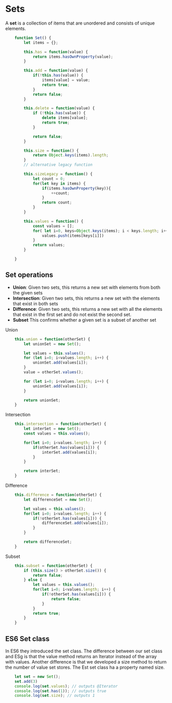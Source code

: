 # Sets 

A **set** is a collection of items that are unordered and consists of unique elements. 

```javascript
    function Set() {
        let items = {};

        this.has = function(value) {
            return items.hasOwnProperty(value);
        }

        this.add = function(value) {
            if(!this.has(value)) {
                items[value] = value;
                return true;
            }
            return false;
        }

        this.delete = function(value) {
            if (!this.has(value)) {
                delete items[value];
                return true;
            }

            return false;
        }

        this.size = function() {
            return Object.keys(items).length;
        }
        // alternative legacy function 

        this.sizeLegacy = function() {
            let count = 0;
            for(let key in items) {
                if(items.hasOwnProperty(key)){
                    ++count;
                }
                return count;
            }
        }

        this.values = function() {
            const values = [];
            for( let i=0, keys=Object.keys(items); i < keys.length; i++) {
                values.push(items[keys[i]])
            }
            return values;
        }

    }
```

## Set operations 

* **Union**: Given two sets, this returns a new set with elements from both the given sets
* **Intersection**: Given two sets, this returns a new set with the elements that exist in both sets
* **Difference**: Given two sets, this returns a new set with all the elements that exist in the first set and do not exist the second set. 
* **Subset** This confirms whether a given set is a subset of another set 

Union
```javascript
    this.union = function(otherSet) {
        let unionSet = new Set();

        let values = this.values();
        for (let i=0; i<values.length; i++) {
            unionSet.add(values[i]);
        }
        value = otherSet.values();

        for (let i=0; i<values.length; i++) {
            unionSet.add(values[i]);
        }

        return unionSet;
    }
```

Intersection
```javascript
    this.intersection = function(otherSet) {
        let interSet = new Set();
        const values = this.values();

        for(let i=0; i<values.length; i++) {
            if(otherSet.has(values[i])) {
                interSet.add(values[i]);
            }
        }

        return interSet;
    }
```

Difference
```javascript
    this.difference = function(otherSet) {
        let differenceSet = new Set();

        let values = this.values();
        for(let i=0; i<values.length; i++) {
            if(!otherSet.has(values[i])) {
                differenceSet.add(values[i]);
            }
        }

        return differenceSet;
    }
```

Subset

```javascript
    this.subset = function(otherSet) {
        if (this.size() > otherSet.size()) {
            return false;
        } else {
            let values = this.values();
            for(let i=0; i<values.length; i++) {
                if(!otherSet.has(values[i])) {
                    return false;
                }
            }
            return true;
        }
    }
```

## ES6 Set class

In ES6 they introduced the set class. The difference between our set class and ESg is that the value method returns an Iterator instead of the array with values. Another difference is that we developed a size method to return the number of value set stores. The Est set class ha a property named size.

```javascript
    let set = new Set();
    set.add(3)
    console.log(set.values); // outputs @Iterator
    console.log(set.has(1)); // outputs true
    console.log(set.size); // outputs 1
```